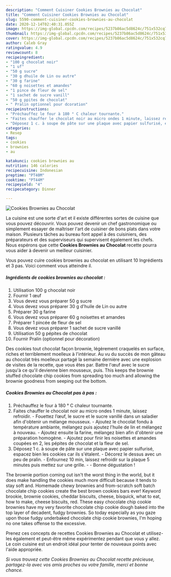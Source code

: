 ```yaml
---
description: "Comment Cuisiner Cookies Brownies au Chocolat"
title: "Comment Cuisiner Cookies Brownies au Chocolat"
slug: 5590-comment-cuisiner-cookies-brownies-au-chocolat
date: 2020-12-14T02:40:31.055Z
image: https://img-global.cpcdn.com/recipes/5237b86ac5d8624c/751x532cq70/cookies-brownies-au-chocolat-photo-principale-de-la-recette.jpg
thumbnail: https://img-global.cpcdn.com/recipes/5237b86ac5d8624c/751x532cq70/cookies-brownies-au-chocolat-photo-principale-de-la-recette.jpg
cover: https://img-global.cpcdn.com/recipes/5237b86ac5d8624c/751x532cq70/cookies-brownies-au-chocolat-photo-principale-de-la-recette.jpg
author: Caleb Gray
ratingvalue: 4.9
reviewcount: 8
recipeingredient:
- "100 g chocolat noir"
- "1 uf"
- "50 g sucre"
- "30 g dhuile de Lin ou autre"
- "30 g farine"
- "60 g noisettes et amandes"
- "1 pince de fleur de sel"
- "1 sachet de sucre vanill"
- "50 g ppites de chocolat"
- " Pralin optionnel pour dcoration"
recipeinstructions:
- "Préchauffez le four à 180 ° C chaleur tournante."
- "Faites chauffer le chocolat noir au micro ondes 1 minute, laissez refroidir. Fouettez l’œuf, le sucre et le sucre vanillé dans un saladier afin d&#39;obtenir un mélange mousseux. Ajoutez le chocolat fondu à température ambiante, mélangez puis ajoutez l&#39;huile de lin et mélangez à nouveau. Ajoutez ensuite la farine, mélangez bien afin d&#39;obtenir une préparation homogène. Ajoutez pour finir les noisettes et amandes coupées en 2, les pépites de chocolat et la fleur de sel."
- "Déposez 1 c. à soupe de pâte sur une plaque avec papier sulfurisé, espacez bien les cookies car ils s&#39;étalent. Décorez le dessus avec un peu de pralin. Enfournez 10 min, laissez refroidir sur la plaque 5 minutes puis mettez sur une grille.  Bonne dégustation !"
categories:
- Resep
tags:
- cookies
- brownies
- au

katakunci: cookies brownies au 
nutrition: 146 calories
recipecuisine: Indonesian
preptime: "PT40M"
cooktime: "PT44M"
recipeyield: "4"
recipecategory: Dinner

---
```



![Cookies Brownies au Chocolat](https://img-global.cpcdn.com/recipes/5237b86ac5d8624c/751x532cq70/cookies-brownies-au-chocolat-photo-principale-de-la-recette.jpg)

La cuisine est une sorte d'art et il existe différentes sortes de cuisine que vous pouvez découvrir. Vous pouvez devenir un chef gastronomique ou simplement essayer de maîtriser l'art de cuisiner de bons plats dans votre maison. Plusieurs tâches au bureau font appel à des cuisiniers, des préparateurs et des superviseurs qui supervisent également les chefs. Nous espérons que cette <strong> Cookies Brownies au Chocolat </strong> recette pourra vous aider à devenir un meilleur cuisinier.

<!--inarticleads1-->

Vous pouvez cuire cookies brownies au chocolat en utilisant 10 Ingrédients et 3 pas. Voici comment vous atteindre il.

##### Ingrédients de cookies brownies au chocolat :

1. Utilisation 100 g chocolat noir
1. Fournir 1 œuf
1. Vous devez vous préparer 50 g sucre
1. Vous devez vous préparer 30 g d&#39;huile de Lin ou autre
1. Préparer 30 g farine
1. Vous devez vous préparer 60 g noisettes et amandes
1. Préparer 1 pincée de fleur de sel
1. Vous devez vous préparer 1 sachet de sucre vanillé
1. Utilisation 50 g pépites de chocolat
1. Fournir  Pralin (optionnel pour décoration)


Des cookies tout chocolat façon brownie, légèrement craquelés en surface, riches et terriblement moelleux à l&#39;intérieur. Au vu du succès de mon gâteau au chocolat très moelleux partagé la semaine dernière avec une explosion de visites de la recette, que vous êtes par. Battre l&#39;œuf avec le sucre jusqu&#39;à ce qu&#39;il devienne bien mousseux, puis. This keeps the brownie stuffed chocolate chip cookies from spreading too much and allowing the brownie goodness from seeping out the bottom. 

<!--inarticleads2-->

##### Cookies Brownies au Chocolat pas à pas :

1. Préchauffez le four à 180 ° C chaleur tournante.
1. Faites chauffer le chocolat noir au micro ondes 1 minute, laissez refroidir. - Fouettez l’œuf, le sucre et le sucre vanillé dans un saladier afin d&#39;obtenir un mélange mousseux. - Ajoutez le chocolat fondu à température ambiante, mélangez puis ajoutez l&#39;huile de lin et mélangez à nouveau. - Ajoutez ensuite la farine, mélangez bien afin d&#39;obtenir une préparation homogène. - Ajoutez pour finir les noisettes et amandes coupées en 2, les pépites de chocolat et la fleur de sel.
1. Déposez 1 c. à soupe de pâte sur une plaque avec papier sulfurisé, espacez bien les cookies car ils s&#39;étalent. - Décorez le dessus avec un peu de pralin. - Enfournez 10 min, laissez refroidir sur la plaque 5 minutes puis mettez sur une grille. -  - Bonne dégustation !


The brownie portion coming out isn&#39;t the worst thing in the world, but it does make handling the cookies much more difficult because it tends to stay soft and. Homemade chewy brownies and from-scratch soft batch chocolate chip cookies create the best brown cookies bars ever! Keyword brookie, brownie cookies, cheddar biscuits, cheese, bisquick, what to eat, how to make, cheese biscuits, red. These easy chocolate chip cookie brownies have my very favorite chocolate chip cookie dough baked into the top layer of decadent, fudgy brownies. So today especially as you gaze upon those fudgy underbaked chocolate chip cookie brownies, I&#39;m hoping no one takes offense to the excessive. 

<!--inarticleads1-->

<p>
Prenez ces concepts de recettes Cookies Brownies au Chocolat et utilisez-les également et peut-être même expérimentez pendant que vous y allez. Le coin cuisine est un endroit idéal pour tenter de nouveaux points avec l'aide appropriée.
</p>

<p>
<i>Si vous trouvez cette Cookies Brownies au Chocolat recette précieuse, partagez-la avec vos amis proches ou votre famille, merci et bonne chance.</i>
</p>
